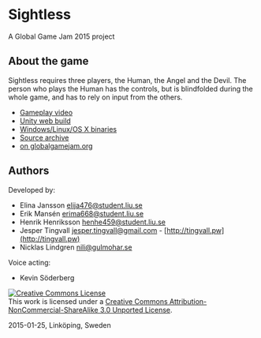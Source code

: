 Sightless
=========

A Global Game Jam 2015 project

About the game
--------------

Sightless requires three players, the Human, the Angel and the Devil.
The person who plays the Human has the controls, but is blindfolded
during the whole game, and has to rely on input from the others.

- [Gameplay video](https://www.youtube.com/watch?v=afME34PSJJk)
- [Unity web build](http://www.gulmohar.se/ggj2015/)
- [Windows/Linux/OS X binaries](http://www.gulmohar.se/ggj2015/GGJ2015-Sightless.zip)
- [Source archive](http://www.gulmohar.se/ggj2015/GGJ2015-Sightless-src.zip)
- [on globalgamejam.org](http://globalgamejam.org/2015/games/sightless)

Authors
-------

Developed by:
- Elina Jansson <elija476@student.liu.se>
- Erik Mansén <erima668@student.liu.se>
- Henrik Henriksson <henhe459@student.liu.se>
- Jesper Tingvall <jesper.tingvall@gmail.com> - [http://tingvall.pw](http://tingvall.pw)
- Nicklas Lindgren <nili@gulmohar.se>

Voice acting:
- Kevin Söderberg


<a rel="license" href="http://creativecommons.org/licenses/by-nc-sa/3.0/"><img alt="Creative Commons License" style="border-width:0" src="https://i.creativecommons.org/l/by-nc-sa/3.0/88x31.png" /></a><br />This work is licensed under a <a rel="license" href="http://creativecommons.org/licenses/by-nc-sa/3.0/">Creative Commons Attribution-NonCommercial-ShareAlike 3.0 Unported License</a>.


2015-01-25, Linköping, Sweden
